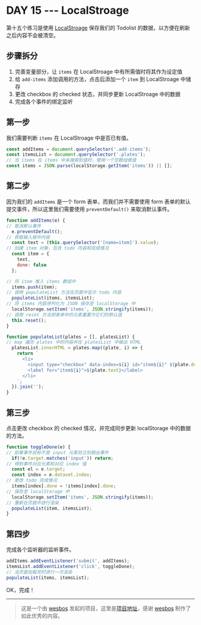 # DAY 15 --- LocalStroage

第十五个练习是使用 [LocalStroage](https://developer.mozilla.org/zh-CN/docs/Web/API/Window/localStorage) 保存我们的 Todolist 的数据，以方便在刷新之后内容不会被清空。

## 步骤拆分

1. 完善变量部分，让 `items` 在 LocalStroage 中有所需值时将其作为设定值
2. 给 `add-items` 添加调用的方法，点击后添加一个 `item` 到 LocalStroage 中储存
3. 更改 checkbox 的 checked 状态，并同步更新 LocalStroage 中的数据
4. 完成各个事件的绑定监听

## 第一步

我们需要判断 `items` 在 LocalStroage 中是否已有值。

```javascript
const addItems = document.querySelector('.add-items');
const itemsList = document.querySelector('.plates');
// 当 items 在 items 中未搜索到值时，使用一个空数组做值
const items = JSON.parse(localStorage.getItem('items')) || [];
```

## 第二步

因为我们的 `addItems` 是一个 form 表单，而我们并不需要使用 form 表单的默认提交事件，所以这里我们需要使用 `preventDefault()` 来取消默认事件。

```javascript
function addItems(e) {
// 取消默认事件
  e.preventDefault();
// 获取输入框中内容
  const text = (this.querySelector('[name=item]').value);
// 创建 item 对象，包含 todo 内容和完成情况
  const item = {
    text,
    done: false
  };

// 将 item 堆入 items 数组中
  items.push(item);
// 调用 populateList 方法在页面中显示 todo 内容
  populateList(items, itemsList);
// 将 items 内容序列化为 JSON 保存至 localStorage 中
  localStorage.setItem('items', JSON.stringify(items));
// 调用 reset 方法把表单中的元素重置为它们的默认值
  this.reset();
}

function populateList(plates = [], platesList) {
// map 遍历 plates 中的内容并在 platesList 中输出 HTML
  platesList.innerHTML = plates.map((plate, i) => {
    return `
      <li>
        <input type="checkbox" data-index=${i} id="item${i}" ${plate.done? 'checked' : ''} />
        <label for="item${i}">${plate.text}</label>
      </li>
    `;
  }).join('');
}
```

## 第三步

点击更改 checkbox 的 checked 情况，并完成同步更新 localStorage 中的数据的方法。

```javascript
function toggleDone(e) {
// 如果事件目标不是 input 元素则立刻跳出事件
  if(!e.target.matches('input')) return;
// 得到事件对应元素和对应 index 值
  const el = e.target;
  const index = e.dataset.index;
// 更改 todo 完成情况
  items[index].done = !items[index].done;
// 保存至 localStorage 中
  localStorage.setItem('items', JSON.stringify(items));
// 重新在页面中进行渲染
  populateList(item, itemsList);
}
```

## 第四步

完成各个监听器的监听事件。

```javascript
addItems.addEventListener('submit', addItems);
itemsList.addEventListener('click', toggleDone);
// 当页面加载完时进行一次渲染
populateList(items, itemsList);
```

OK，完成！

----
>这是一个由 [wesbos](https://github.com/wesbos) 发起的项目，这里是[项目地址](https://github.com/wesbos/JavaScript30)，感谢 [wesbos](https://github.com/wesbos) 制作了如此优秀的内容。
